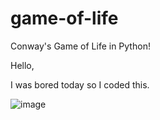 # game-of-life
Conway's Game of Life in Python!

Hello,

I was bored today so I coded this.

![image](https://user-images.githubusercontent.com/25414684/120722053-59468400-c4cf-11eb-8093-4d62c16145e0.png)
